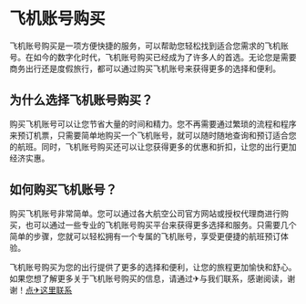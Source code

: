# 飞机账号购买

飞机账号购买是一项方便快捷的服务，可以帮助您轻松找到适合您需求的飞机账号。在如今的数字化时代，飞机账号购买已经成为了许多人的首选。无论您是需要商务出行还是度假旅行，都可以通过购买飞机账号来获得更多的选择和便利。

## 为什么选择飞机账号购买？

购买飞机账号可以让您节省大量的时间和精力。您不再需要通过繁琐的流程和程序来预订机票，只需要简单地购买一个飞机账号，就可以随时随地查询和预订适合您的航班。同时，飞机账号购买还可以让您获得更多的优惠和折扣，让您的出行更加经济实惠。

## 如何购买飞机账号？

购买飞机账号非常简单。您可以通过各大航空公司官方网站或授权代理商进行购买，也可以通过一些专业的飞机账号购买平台来获得更多选择和服务。只需要几个简单的步骤，您就可以轻松拥有一个专属的飞机账号，享受更便捷的航班预订体验。

飞机账号购买为您的出行提供了更多的选择和便利，让您的旅程更加愉快和舒心。如果您想了解更多关于飞机账号购买的信息，请通过✈与我们联系，感谢阅读，谢谢！[点✈这里联系](https://abc.k02.cc)